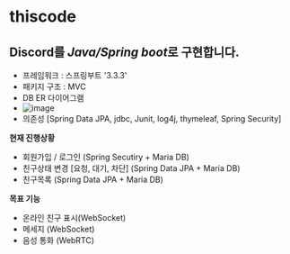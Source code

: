 # thiscode

## Discord를 *Java/Spring boot*로 구현합니다.

- 프레임워크 : 스프링부트 '3.3.3'
- 패키지 구조 : MVC
- DB ER 다이어그램
- ![image](https://github.com/user-attachments/assets/a77af5db-14b7-4650-a214-9971d14c3ea0)
- 의존성 [Spring Data JPA, jdbc, Junit, log4j, thymeleaf, Spring Security]

**현재 진행상황**
- 회원가입 / 로그인 (Spring Secutiry + Maria DB)
- 친구상태 변경 [요청, 대기, 차단] (Spring Data JPA + Maria DB)
- 친구목록 (Spring Data JPA + Maria DB)

**목표 기능**
- 온라인 친구 표시(WebSocket)
- 메세지 (WebSocket)
- 음성 통화 (WebRTC)


